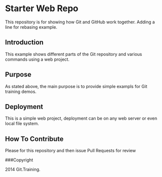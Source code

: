 # Starter Web Repo

This repository is for showing how Git and GitHub work together. Adding a line for rebasing example.

## Introduction

This example shows different parts of the Git repository and various commands using a web project.

## Purpose

As stated above, the main purpose is to provide simple exampls for Git training demos.

## Deployment

This is a simple web project, deployment can be on any web server or even local file system.

## How To Contribute

Please for this repository and then issue Pull Requests for review

###Copyright

2014 Git.Training.